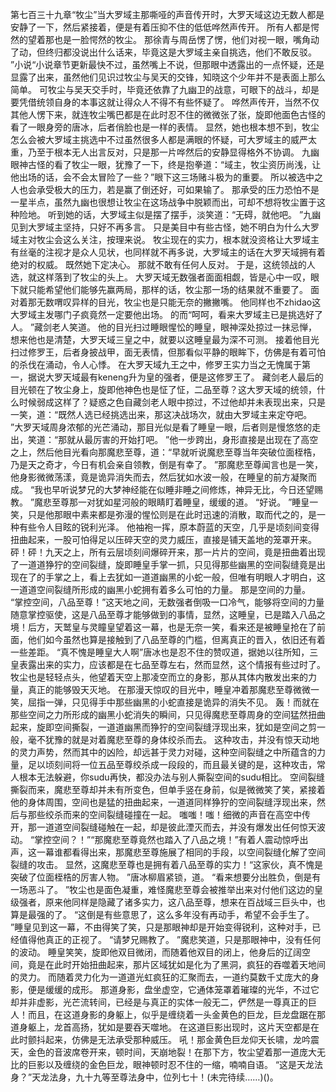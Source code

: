 第七百三十九章“牧尘”当大罗域主那嘶哑的声音传开时，大罗天域这边无数人都是安静了一下，然后紧接着，便是有着压抑不住的低低哗然声传开。
所有人都是愕然的望着那也是一脸愕然的牧尘。
那徐青与周岳愣了愣，他们对视一眼，嘴角动了动，但终归都没说出什么话来，毕竟这是大罗域主亲自挑选，他们不敢反驳。
”小说“小说章节更新最快不过，虽然嘴上不说，但那眼中透露出的一点怀疑，还是显露了出来，虽然他们见识过牧尘与吴天的交锋，知晓这个少年并不是表面上那么简单。
可牧尘与吴天交手时，毕竟还依靠了九幽卫的战意，可眼下的战斗，却是要凭借统领自身的本事这就让得众人不得不有些怀疑了。
哗然声传开，当然不仅其他人愣下来，就连牧尘嘴巴都是在此时忍不住的微微张了张，旋即他面色古怪的看了一眼身旁的唐冰，后者俏脸也是一样的表情。
显然，她也根本想不到，牧尘怎么会被大罗域主挑选中不过虽然很多人都是满眼的怀疑，可大罗域主的威严太重，乃至于根本无人出言反对，只是那一片哗然后的安静显得格外不协调。
九幽眼神古怪的看了牧尘一眼，犹豫了一下，终是抱拳道：“域主，牧尘资历尚浅，让他出场的话，会不会太冒险了一些？”眼下这三场赌斗极为的重要。
所以被选中之人也会承受极大的压力，若是赢了倒还好，可如果输了。
那承受的压力恐怕不是一星半点，虽然九幽也很想让牧尘在这场战争中脱颖而出，可却不想将牧尘置于这种险地。
听到她的话，大罗域主似是摆了摆手，淡笑道：“无碍，就他吧。
”九幽见到大罗域主坚持，只好不再多言。
只是美目中有些古怪，她不明白为什么大罗域主对牧尘会这么关注，按理来说。
牧尘现在的实力，根本就没资格让大罗域主有丝毫的注视才是众人见状，也同样就不再多说，大罗域主的话在大罗天域拥有着绝对的权威。
既然她下定决心。
那就不敢有任何人反对。
于是，这统领战的人选，就这样落到了牧尘的头上。
大罗天域无数强者面面相觑，皆是心中一叹，眼下就只能希望他们能够先赢两局，那样的话，牧尘那一场的结果就不重要了。
面对着那无数喟叹异样的目光，牧尘也是只能无奈的撇撇嘴。
他同样也不zhidao这大罗域主发哪门子疯竟然一定要他出场。
的而“呵呵，看来大罗域主已是挑选好了人。
”藏剑老人笑道。
他的目光扫过睡眼惺忪的睡皇，眼神深处掠过一抹忌惮，想来他也是清楚，大罗天域三皇之中，就要以这睡皇最为深不可测。
接着他目光扫过修罗王，后者身披战甲，面无表情，但那看似平静的眼眸下，仿佛是有着可怕的杀伐在涌动，令人心悸。
在大罗天域九王之中，修罗王实力当之无愧属于第一，据说大罗天域最有keneng升为皇的强者，便是这修罗王了。
藏剑老人最后的目光顿在了牧尘身上，旋即他神色也是怔了怔，二品至尊？这大罗天域的统领，什么时候弱成这样了？疑惑之色自藏剑老人眼中掠过，不过他却并未表现出来，只是一笑，道：“既然人选已经挑选出来，那这决战场次，就由大罗域主来定夺吧。
”大罗天域周身浓郁的光芒涌动，那目光似是看了睡皇一眼，后者则是慢悠悠的走出，笑道：“那就从最厉害的开始打吧。
”他一步跨出，身形直接是出现在了高空之上，然后他目光看向那魔悲至尊，道：“早就听说魔悲至尊当年突破位面桎梏，乃是天之奇才，今日有机会亲自领教，倒是有幸了。
”那魔悲至尊闻言也是一笑，他身影微微荡漾，竟是诡异消失而去，然后犹如水波一般，在睡皇的前方凝聚而成。
“我也早听说梦兄的大梦神经能在似睡非睡之间修炼，神异无比，今日还望赐教。
”魔悲至尊那一对犹如星河般的眼睛盯着睡皇，缓缓的道。
“好说。
”睡皇一笑，只是他那眼中素来都是弥漫的惺忪则是在此时迅速的消散，取而代之的，是一种有些令人目眩的锐利光泽。
他袖袍一挥，原本蔚蓝的天空，几乎是顷刻间变得扭曲起来，一股可怕得足以压碎天空的灵力威压，直接是铺天盖地的笼罩开来。
砰！砰！九天之上，所有云层顷刻间爆碎开来，那一片片的空间，竟是扭曲着出现了一道道狰狞的空间裂缝，旋即睡皇手掌一抓，只见得那些幽黑的空间裂缝竟是出现在了的手掌之上，看上去犹如一道道幽黑的小蛇一般，但唯有明眼人才明白，这一道道空间裂缝所形成的幽黑小蛇拥有着多么可怕的力量。
那是空间的力量。
“掌控空间，八品至尊！”这天地之间，无数强者倒吸一口冷气，能够将空间的力量随意掌控驱使，这是八品至尊才能够做到的事情，显然，这睡皇，已是踏入八品之境！后方，天鹫皇与灵瞳皇望着这一幕，也是无奈一笑，看来还是被睡皇抢在了前面，他们如今虽然也算是接触到了八品至尊的门槛，但离真正的晋入，依旧还有着一些差距。
“真不愧是睡皇大人啊”唐冰也是忍不住的赞叹道，据她以往所知，三皇表露出来的实力，应该都是在七品至尊左右，然而显然，这个情报有些过时了。
牧尘也是轻轻点头，他望着天空上那凌空而立的身影，那从其体内散发出来的力量，真正的能够毁天灭地。
在那漫天惊叹的目光中，睡皇冲着那魔悲至尊微微一笑，屈指一弹，只见得手中那些幽黑的小蛇直接是诡异的消失不见。
轰！而就在那些空间之力所形成的幽黑小蛇消失的瞬间，只见得魔悲至尊周身的空间猛然扭曲起来，旋即空间撕裂，一道道幽黑而狰狞的空间裂缝浮现出来，犹如是空间之剪一般，毫不犹豫的就是对着魔悲至尊的身体绞杀而去。
这种攻击，并没有惊天动地的灵力声势，然而其中的凶险，却远甚于灵力对碰，这种空间裂缝之中所蕴含的力量，足以顷刻间将一位五品至尊绞杀成一段段的，而且最关键的是，这种攻击，常人根本无法躲避，你sudu再快，都没办法与别人撕裂空间的sudu相比。
空间裂缝撕裂而来，魔悲至尊却并未有所变色，但单手竖在身前，似是微微笑了笑，紧接着他的身体周围，空间也是猛的扭曲起来，一道道同样狰狞的空间裂缝浮现出来，然后与那些绞杀而来的空间裂缝碰撞在一起。
嗤嗤！嗤！细微的声音在高空中传开，那一道道空间裂缝碰触在一起，却是彼此湮灭而去，并没有爆发出任何惊天波动。
“掌控空间？！”“那魔悲至尊竟然也踏入了八品之境！”有着人震动惊呼出声，这一幕谁都看得出来，那魔悲至尊施展了相同的手段，以空间裂缝化解了空间裂缝的攻击。
显然，这魔悲至尊也是拥有着八品至尊的实力！“这家伙，真不愧是突破了位面桎梏的厉害人物。
”唐冰柳眉紧锁，道。
“看来想要分出胜负，倒是有一场恶斗了。
”牧尘也是面色凝重，难怪魔悲至尊会被推举出来对付他们这边的皇级强者，原来他同样是隐藏了诸多实力，这八品至尊，想来在百战域三巨头中，也算是最强的了。
“这倒是有些意思了，这么多年没有再动手，希望不会手生了。
”睡皇见到这一幕，不由得笑了笑，只是那眼神却是开始变得锐利，这种对手，已经值得他真正的正视了。
“请梦兄赐教了。
”魔悲笑道，只是那眼神中，没有任何的波动。
睡皇笑笑，旋即他双目微闭，而随着他双目的闭上，他身后的辽阔空间，竟是在此时开始扭曲起来，那片区域犹如是化为了黑洞，疯狂的吞噬着天地间的灵力。
而随着灵力化为一道道光虹疯狂的汇聚而去，一道约莫数千丈庞大的身影，便是缓缓的成形。
那道身影，盘坐虚空，它通体笼罩着璀璨的光华，不过它却并非虚影，光芒流转间，已经是与真正的实体一般无二，俨然是一尊真正的巨人！而且，在这道身影的身躯上，似乎是缠绕着一头金黄色的巨龙，巨龙盘踞在那道身躯上，龙首高扬，犹如是要吞天噬地。
在这道巨影出现时，这片天空都是在此时颤抖起来，仿佛是无法承受那种威压。
吼！那金黄色巨龙仰天长啸，龙吟震天，金色的音波席卷开来，顿时间，天崩地裂！在那下方，牧尘望着那一道庞大无比的巨影以及缠绕的金色巨龙，眼神顿时忍不住的一缩，喃喃自语。
“这是天龙法身？”天龙法身，九十九等至尊法身中，位列七十！(未完待续……)()。
